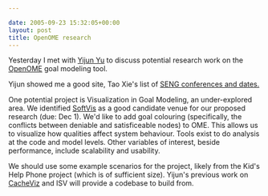 ```yaml
---

date: 2005-09-23 15:32:05+00:00
layout: post
title: OpenOME research
---
```


Yesterday I met with [Yijun Yu](http://www.cs.toronto.edu/~yijun/) to discuss potential research work on the [OpenOME](http://www.cs.toronto.edu/km/openome) goal modeling tool.

Yijun showed me a good site, Tao Xie's list of [SENG conferences and dates.](http://www.csc.ncsu.edu/faculty/xie/seconferences.htm)

One potential project is Visualization in Goal Modeling, an under-explored area.  We identified [SoftVis](http://rw4.cs.uni-sb.de/~diehl/softvis/org/softvis06/) as a good candidate venue for our proposed research (due: Dec 1).  We'd like to add goal colouring (specifically, the conflicts between deniable and satisficeable nodes) to OME.  This allows us to visualize how qualities affect system behaviour.  Tools exist to do analysis at the code and model levels.  Other variables of interest, beside performance, include scalability and usability.

We should use some example scenarios for the project, likely from the Kid's Help Phone project (which is of sufficient size).  Yijun's previous work on [CacheViz](http://www.cs.toronto.edu/~yijun/CacheVisualization.html) and ISV will provide a codebase to build from.

